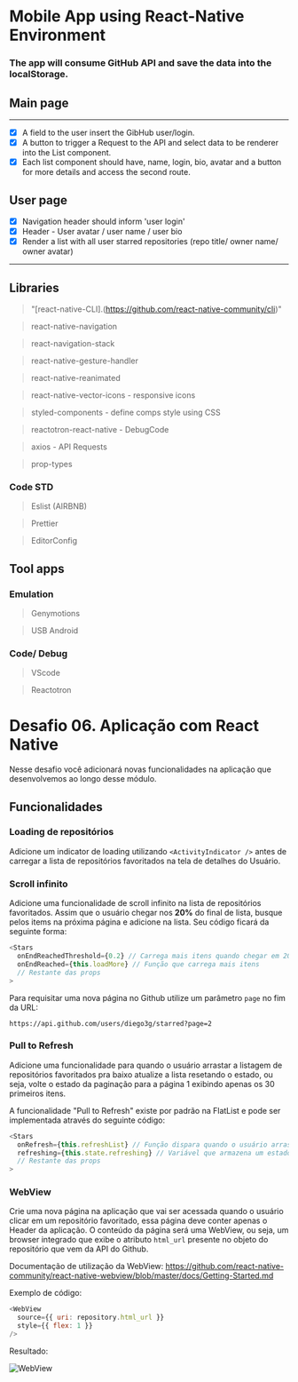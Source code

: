 # Mobile App using React-Native Environment
### The app will consume GitHub API and save the data into the localStorage.

## Main page
----
- [x] A field to the user insert the GibHub user/login.
- [x] A button to trigger a Request to the API and select data to be renderer into the List component.
- [x] Each list component should have, name, login, bio, avatar and a button for more details and access the second route.

## User page
- [x] Navigation header should inform 'user login'
- [x] Header - User avatar / user name / user bio
- [x] Render a list with all user starred repositories (repo title/ owner name/ owner avatar)
---


## Libraries
> "[react-native-CLI].(https://github.com/react-native-community/cli)"

> react-native-navigation

> react-navigation-stack

> react-native-gesture-handler

> react-native-reanimated

> react-native-vector-icons - responsive icons

> styled-components - define comps style using CSS

> reactotron-react-native - DebugCode

> axios - API Requests

> prop-types

### Code STD
> Eslist (AIRBNB)

>Prettier

>EditorConfig

## Tool apps
### Emulation
>Genymotions

>USB Android

### Code/ Debug
> VScode

> Reactotron


# Desafio 06. Aplicação com React Native

Nesse desafio você adicionará novas funcionalidades na aplicação que desenvolvemos ao longo desse módulo.

## Funcionalidades

### Loading de repositórios

Adicione um indicator de loading utilizando `<ActivityIndicator />` antes de carregar a lista de repositórios favoritados na tela de detalhes do Usuário.

### Scroll infinito

Adicione uma funcionalidade de scroll infinito na lista de repositórios favoritados. Assim que o usuário chegar nos **20%** do final de lista, busque pelos items na próxima página e adicione na lista. Seu código ficará da seguinte forma:

```js
<Stars
  onEndReachedThreshold={0.2} // Carrega mais itens quando chegar em 20% do fim
  onEndReached={this.loadMore} // Função que carrega mais itens
  // Restante das props
>
```

Para requisitar uma nova página no Github utilize um parâmetro `page` no fim da URL:

```
https://api.github.com/users/diego3g/starred?page=2
```

### Pull to Refresh

Adicione uma funcionalidade para quando o usuário arrastar a listagem de repositórios favoritados pra baixo atualize a lista resetando o estado, ou seja, volte o estado da paginação para a página 1 exibindo apenas os 30 primeiros itens.

A funcionalidade "Pull to Refresh" existe por padrão na FlatList e pode ser implementada através do seguinte código:

```js
<Stars
  onRefresh={this.refreshList} // Função dispara quando o usuário arrasta a lista pra baixo
  refreshing={this.state.refreshing} // Variável que armazena um estado true/false que representa se a lista está atualizando
  // Restante das props
>
```

### WebView

Crie uma nova página na aplicação que vai ser acessada quando o usuário clicar em um repositório favoritado, essa página deve conter apenas o Header da aplicação. O conteúdo da página será uma WebView, ou seja, um browser integrado que exibe o atributo `html_url` presente no objeto do repositório que vem da API do Github.

Documentação de utilização da WebView: https://github.com/react-native-community/react-native-webview/blob/master/docs/Getting-Started.md

Exemplo de código:

```js
<WebView
  source={{ uri: repository.html_url }}
  style={{ flex: 1 }}
/>
```

Resultado:

![WebView](assets-desafio/exemplo-web-view.png)
